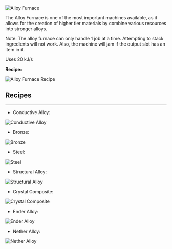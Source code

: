 ![Alloy Furnace](http://i.imgur.com/qLgOPwO.png?1)

The Alloy Furnace is one of the most important machines available, as it allows for the creation of higher tier materials by combine various resources into stronger alloys.

Note: The alloy furnace can only handle 1 job at a time. Attempting to stack ingredients will not work. Also, the machine will jam if the output slot has an item in it.

Uses 20 kJ/s

**Recipe:**

![Alloy Furnace Recipe](http://i.imgur.com/pRpLcIz.png?1)

## Recipes
***
* Conductive Alloy:

![Conductive Alloy](http://i.imgur.com/uraHTR1.png?1)
* Bronze:

![Bronze](http://i.imgur.com/aRfWoVX.png?1)
* Steel:

![Steel](http://i.imgur.com/77JQSUT.png?1)
* Structural Alloy:

![Structural Alloy](http://i.imgur.com/BsGStmV.png?1)
* Crystal Composite:

![Crystal Composite](http://i.imgur.com/W9IpmED.png?1)
* Ender Alloy:

![Ender Alloy](http://i.imgur.com/fQirSCZ.png?1)
* Nether Alloy:

![Nether Alloy](http://i.imgur.com/EqAIzIs.png?1)
